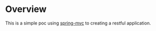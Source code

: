 # Overview

This is a simple poc using [spring-mvc] to creating a restful application.

[spring-mvc]: https://docs.spring.io/spring-framework/docs/3.2.x/spring-framework-reference/html/mvc.html
